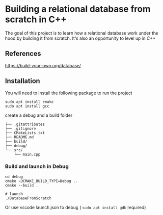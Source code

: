 # Building a relational database from scratch in C++

The goal of this project is to learn how a relational database work under the hood by building it from scratch.
It's also an opportunity to level up in C++

## References

https://build-your-own.org/database/

## Installation

You will need to install the following package to run the project

```
sudo apt install cmake
sudo apt install gcc
```

create a debug and a build folder

```project folder
├── .gitattributes
├── .gitignore
├── CMakeLists.txt
├── README.md
├── build/
├── debug/
└── src/
    └── main.cpp
```

### Build and launch in Debug

```
cd debug
cmake -DCMAKE_BUILD_TYPE=Debug ..
cmake --build .

# launch
./DatabaseFromScratch
```

Or use vscode launch.json to debug ( `sudo apt install gdb` required)
